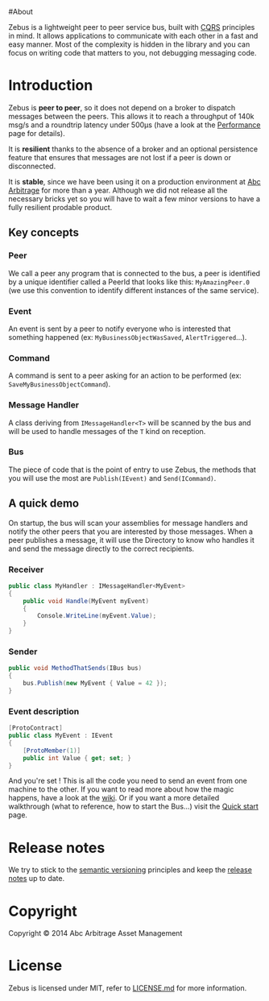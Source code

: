 #About

Zebus is a lightweight peer to peer service bus, built with [CQRS](http://martinfowler.com/bliki/CQRS.html) principles in mind. It allows applications to communicate with each other in a fast and easy manner. Most of the complexity is hidden in the library and you can focus on writing code that matters to you, not debugging messaging code.

# Introduction

Zebus is **peer to peer**, so it does not depend on a broker to dispatch messages between the peers. This allows it to reach a throughput of 140k msg/s and a roundtrip latency under 500µs (have a look at the [Performance](https://github.com/Abc-Arbitrage/Zebus/wiki/Performance) page for details).

It is **resilient** thanks to the absence of a broker and an optional persistence feature that ensures that messages are not lost if a peer is down or disconnected.

It is **stable**, since we have been using it on a production environment at [Abc Arbitrage](http://www.abc-arbitrage.com/) for more than a year. Although we did not release all the necessary bricks yet so you will have to wait a few minor versions to have a fully resilient prodable product.

## Key concepts

### Peer

We call a peer any program that is connected to the bus, a peer is identified by a unique identifier called a PeerId that looks like this: `MyAmazingPeer.0` (we use this convention to identify different instances of the same service).

### Event

An event is sent by a peer to notify everyone who is interested that something happened (ex: `MyBusinessObjectWasSaved`, `AlertTriggered`...).

### Command

A command is sent to a peer asking for an action to be performed (ex: `SaveMyBusinessObjectCommand`).

### Message Handler

A class deriving from `IMessageHandler<T>` will be scanned by the bus and will be used to handle messages of the `T` kind on reception.

### Bus

The piece of code that is the point of entry to use Zebus, the methods that you will use the most are `Publish(IEvent)` and `Send(ICommand)`.

## A quick demo

On startup, the bus will scan your assemblies for message handlers and notify the other peers that you are interested by those messages. When a peer publishes a message, it will use the Directory to know who handles it and send the message directly to the correct recipients.

### Receiver
```csharp
public class MyHandler : IMessageHandler<MyEvent>
{
    public void Handle(MyEvent myEvent)
    {
        Console.WriteLine(myEvent.Value);
    }
}
```

### Sender
```csharp
public void MethodThatSends(IBus bus)
{
    bus.Publish(new MyEvent { Value = 42 });
}
```
### Event description
```csharp
[ProtoContract]
public class MyEvent : IEvent
{
    [ProtoMember(1)]
    public int Value { get; set; }
}
```
And you're set ! This is all the code you need to send an event from one machine to the other. If you want to read more about how the magic happens, have a look at the [wiki](https://github.com/Abc-Arbitrage/Zebus/wiki). Or if you want a more detailed walkthrough (what to reference, how to start the Bus...) visit the [Quick start](https://github.com/Abc-Arbitrage/Zebus/wiki/Quick-start) page.

# Release notes
We try to stick to the [semantic versioning](http://semver.org/) principles and keep the [release notes](https://github.com/Abc-Arbitrage/Zebus/blob/master/RELEASE_NOTES.md) up to date.

# Copyright

Copyright © 2014 Abc Arbitrage Asset Management

# License

Zebus is licensed under MIT, refer to [LICENSE.md](https://github.com/Abc-Arbitrage/Zebus/blob/master/LICENSE.md) for more information.
